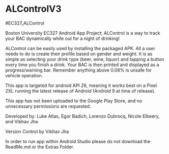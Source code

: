 # ALControlV3
#EC327_ALControl

Boston University EC327 Android App Project; ALControl is a way to track your BAC dynamically while out for a night of drinking!

ALControl can be easily used by installing the packaged APK. All a user needs to do is create their profile based on gender and weight. It is as simple as selecting your drink type (beer, wine, liquor) and tapping a button every time you finish a drink. Your BAC is then printed and displayed as a progress/warning bar. Remember anything above 0.08% is unsafe for vehicle operation.

This app is targeted for android API 28, meaning it works best on a Pixel 2XL running the latest release of Android (Android 9 at time of release).

This app has not been uploaded to the Google Play Store, and no unnecessary permissions are requested.

Developed by: Luke Atlas, Egor Badich, Lorenzo Dubrocq, Nicole Elbeery, and Vibhav Jha

Version Control by Vibhav Jha

In order to run app within Android Studio please do not download the ReadMe.md or the Extras Folder.
